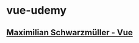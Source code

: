 # vue-udemy
## [Maximilian Schwarzmüller - Vue ](https://www.udemy.com/course/vue-router-composition-api/)
